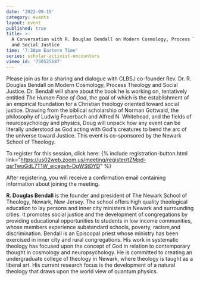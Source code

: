 ```yaml
---
date: '2022-09-15'
category: events
layout: event
published: true
title: >-
  A Conversation with R. Douglas Bendall on Modern Cosmology, Process Theology
  and Social Justice
time: '7:30pm Eastern Time'
series: scholar-activist-encounters
vimeo_id: '750525687'
---
```

Please join us for a sharing and dialogue with CLBSJ co-founder Rev. Dr. R. Douglas Bendall on Modern Cosmology, Process Theology and Social Justice. Dr. Bendall will share about the book he is working on, tentatively entitled _The Human Face of God_, the goal of which is the establishment of an empirical foundation for a Christian theology oriented toward social justice. Drawing from the biblical scholarship of Norman Gottwald, the philosophy of Ludwig Feuerbach and Alfred N. Whitehead, and the fields of neuropsychology and physics, Doug will unpack how any event can be literally understood as God acting with God's creatures to bend the arc of the universe toward Justice. This event is co-sponsored by the Newark School of Theology.

To register for this session, click here: {% include registration-button.html link="https://us02web.zoom.us/meeting/register/tZMpd-qsrTwoGdL7T1W_eicegyh-DqWStDYD" %}

After registering, you will receive a confirmation email containing information about joining the meeting.

**R. Douglas Bendall** is the founder and president of The Newark School of Theology, Newark, New Jersey. The school offers high quality theological education to lay persons and inner city ministers in Newark and surrounding cities. It promotes social justice and the development of congregations by providing educational opportunities to students in low income communities, whose members experience substandard schools, poverty, racism,and discrimination. Bendall is an Episcopal priest whose ministry has been exercised in inner city and rural congregations. His work in systematic theology has focused upon the concept of God in relation to contemporary thought in cosmology and neuropsychology. He is committed to creating an undergraduate college of theology in Newark, where theology is taught as a liberal art. His current research focus is the development of a natural theology that draws upon the world view of quantum physics.
